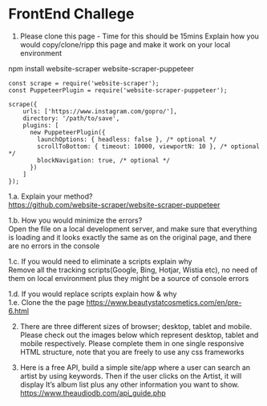 # FrontEnd Challege
1. Please clone this page - Time for this should be 15mins
Explain how you would copy/clone/ripp this page and make it work on your local environment

npm install website-scraper website-scraper-puppeteer

    const scrape = require('website-scraper');
    const PuppeteerPlugin = require('website-scraper-puppeteer');

    scrape({
        urls: ['https://www.instagram.com/gopro/'],
        directory: '/path/to/save',
        plugins: [ 
          new PuppeteerPlugin({
            launchOptions: { headless: false }, /* optional */
            scrollToBottom: { timeout: 10000, viewportN: 10 }, /* optional */
            blockNavigation: true, /* optional */
          })
        ]
    });

1.a. Explain your method?  
https://github.com/website-scraper/website-scraper-puppeteer

1.b. How you would minimize the errors?  
Open the file on a local development server, and make sure that everything is loading and it looks exactly the same as on the original page, and there are no errors in the console

1.c. If you would need to eliminate a scripts explain why  
Remove all the tracking scripts(Google, Bing, Hotjar, Wistia etc), no need of them on local environment plus they might be a source of console errors

1.d. If you would replace scripts explain how & why  
1.e. Clone the the page
https://www.beautystatcosmetics.com/en/pre-6.html

2. There are three different sizes of browser; desktop, tablet and mobile.
Please check out the images below which represent desktop, tablet and mobile respectively.
Please complete them in one single responsive HTML structure, note that you are freely to use any css frameworks

3. Here is a free API, build a simple site/app where a user can search an artist by using keywords.
Then if the user clicks on the Artist, it will display It’s album list plus any other information you want to show.
https://www.theaudiodb.com/api_guide.php
